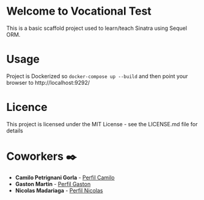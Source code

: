 # Welcome to Vocational Test

This is a basic scaffold project used to learn/teach Sinatra using Sequel ORM.

# Usage

Project is Dockerized so `docker-compose up --build` and then point your browser to http://localhost:9292/

# Licence

This project is licensed under the MIT License - see the LICENSE.md file for details

# Coworkers ✒️

* **Camilo Petrignani Gorla** - [Perfil Camilo](https://github.com/camilo-pg)
* **Gaston Martin** - [Perfil Gaston](https://github.com/Gaaston12)
* **Nicolas Madariaga** - [Perfil Nicolas](https://github.com/NicoMadariaga)
